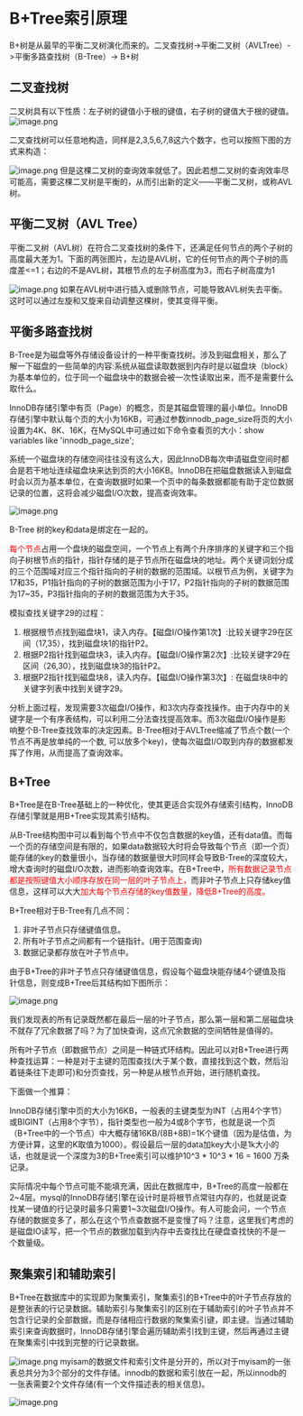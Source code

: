 
# B+Tree索引原理

B+树是从最早的平衡二叉树演化而来的。二叉查找树->平衡二叉树（AVLTree）->平衡多路查找树（B-Tree）-> B+树

## 二叉查找树
二叉树具有以下性质：左子树的键值小于根的键值，右子树的键值大于根的键值。
![image.png](attachment:image.png)

二叉查找树可以任意地构造，同样是2,3,5,6,7,8这六个数字，也可以按照下图的方式来构造：

![image.png](attachment:image.png)
但是这棵二叉树的查询效率就低了。因此若想二叉树的查询效率尽可能高，需要这棵二叉树是平衡的，从而引出新的定义——平衡二叉树，或称AVL树。

## 平衡二叉树（AVL Tree）

平衡二叉树（AVL树）在符合二叉查找树的条件下，还满足任何节点的两个子树的高度最大差为1。下面的两张图片，左边是AVL树，它的任何节点的两个子树的高度差<=1；右边的不是AVL树，其根节点的左子树高度为3，而右子树高度为1


![image.png](attachment:image.png)
如果在AVL树中进行插入或删除节点，可能导致AVL树失去平衡。这时可以通过左旋和又旋来自动调整这棵树，使其变得平衡。

## 平衡多路查找树

B-Tree是为磁盘等外存储设备设计的一种平衡查找树。涉及到磁盘相关，那么了解一下磁盘的一些简单的内容:系统从磁盘读取数据到内存时是以磁盘块（block）为基本单位的，位于同一个磁盘块中的数据会被一次性读取出来，而不是需要什么取什么。

InnoDB存储引擎中有页（Page）的概念，页是其磁盘管理的最小单位。InnoDB存储引擎中默认每个页的大小为16KB，可通过参数innodb_page_size将页的大小设置为4K、8K、16K，在MySQL中可通过如下命令查看页的大小：show variables like 'innodb_page_size';

系统一个磁盘块的存储空间往往没有这么大，因此InnoDB每次申请磁盘空间时都会是若干地址连续磁盘块来达到页的大小16KB。InnoDB在把磁盘数据读入到磁盘时会以页为基本单位，在查询数据时如果一个页中的每条数据都能有助于定位数据记录的位置，这将会减少磁盘I/O次数，提高查询效率。

![image.png](attachment:image.png)

B-Tree 树的key和data是绑定在一起的。

<font color="red">每个节点</font>占用一个盘块的磁盘空间，一个节点上有两个升序排序的关键字和三个指向子树根节点的指针，指针存储的是子节点所在磁盘块的地址。两个关键词划分成的三个范围域对应三个指针指向的子树的数据的范围域。以根节点为例，关键字为17和35，P1指针指向的子树的数据范围为小于17，P2指针指向的子树的数据范围为17~35，P3指针指向的子树的数据范围为大于35。

模拟查找关键字29的过程：

1. 根据根节点找到磁盘块1，读入内存。【磁盘I/O操作第1次】:比较关键字29在区间（17,35），找到磁盘块1的指针P2。
2. 根据P2指针找到磁盘块3，读入内存。【磁盘I/O操作第2次】:比较关键字29在区间（26,30），找到磁盘块3的指针P2。
3. 根据P2指针找到磁盘块8，读入内存。【磁盘I/O操作第3次】: 在磁盘块8中的关键字列表中找到关键字29。

分析上面过程，发现需要3次磁盘I/O操作，和3次内存查找操作。由于内存中的关键字是一个有序表结构，可以利用二分法查找提高效率。而3次磁盘I/O操作是影响整个B-Tree查找效率的决定因素。B-Tree相对于AVLTree缩减了节点个数(一个节点不再是放单纯的一个数, 可以放多个key)，使每次磁盘I/O取到内存的数据都发挥了作用，从而提高了查询效率。

## B+Tree

B+Tree是在B-Tree基础上的一种优化，使其更适合实现外存储索引结构，InnoDB存储引擎就是用B+Tree实现其索引结构。

从B-Tree结构图中可以看到每个节点中不仅包含数据的key值，还有data值。而每一个页的存储空间是有限的，如果data数据较大时将会导致每个节点（即一个页）能存储的key的数量很小，当存储的数据量很大时同样会导致B-Tree的深度较大，增大查询时的磁盘I/O次数，进而影响查询效率。在B+Tree中，<font color="red">所有数据记录节点都是按照键值大小顺序存放在同一层的叶子节点上，</font>而非叶子节点上只存储key值信息，这样可以大大<font color="red">加大每个节点存储的key值数量，降低B+Tree的高度。</font>

B+Tree相对于B-Tree有几点不同：
1. 非叶子节点只存储键值信息。
2. 所有叶子节点之间都有一个链指针。(用于范围查询)
3. 数据记录都存放在叶子节点中。

由于B+Tree的非叶子节点只存储键值信息，假设每个磁盘块能存储4个键值及指针信息，则变成B+Tree后其结构如下图所示： 

![image.png](attachment:image.png)

我们发现表的所有记录既然都在最后一层的叶子节点，那么第一层和第二层磁盘块不就存了冗余数据了吗？为了加快查询，这点冗余数据的空间牺牲是值得的。

所有叶子节点（即数据节点）之间是一种链式环结构。因此可以对B+Tree进行两种查找运算：一种是对于主键的范围查找(大于某个数，直接找到这个数，然后沿着链条往下走即可)和分页查找，另一种是从根节点开始，进行随机查找。

下面做一个推算：

InnoDB存储引擎中页的大小为16KB，一般表的主键类型为INT（占用4个字节）或BIGINT（占用8个字节），指针类型也一般为4或8个字节，也就是说一个页（B+Tree中的一个节点）中大概存储16KB/(8B+8B)=1K个键值（因为是估值，为方便计算，这里的K取值为1000）。假设最后一层的data加key大小是1k大小的话，也就是说一个深度为3的B+Tree索引可以维护10^3 * 10^3 * 16 = 1600 万条记录。

实际情况中每个节点可能不能填充满，因此在数据库中，B+Tree的高度一般都在2~4层。mysql的InnoDB存储引擎在设计时是将根节点常驻内存的，也就是说查找某一键值的行记录时最多只需要1~3次磁盘I/O操作。有人可能会问，一个节点存储的数据变多了，那么在这个节点查数据不是变慢了吗？注意，这里我们考虑的是磁盘IO读写，把一个节点的数据加载到内存中去查找比在硬盘查找快的不是一个数量级。

## 聚集索引和辅助索引

B+Tree在数据库中的实现即为聚集索引，聚集索引的B+Tree中的叶子节点存放的是整张表的行记录数据。辅助索引与聚集索引的区别在于辅助索引的叶子节点并不包含行记录的全部数据，而是存储相应行数据的聚集索引键，即主键。当通过辅助索引来查询数据时，InnoDB存储引擎会遍历辅助索引找到主键，然后再通过主键在聚集索引中找到完整的行记录数据。

![image.png](attachment:image.png)
myisam的数据文件和索引文件是分开的，所以对于myisam的一张表总共分为3个部分的文件存储。innodb的数据和索引放在一起，所以innodb的一张表需要2个文件存储(有一个文件描述表的相关信息)。


![image.png](attachment:image.png)


```python

```
